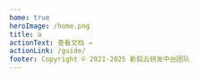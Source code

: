 ```yaml
---
home: true
heroImage: /home.png
title: a
actionText: 查看文档 →
actionLink: /guide/
footer: Copyright © 2021-2025 新狐云研发中台团队
---
```

